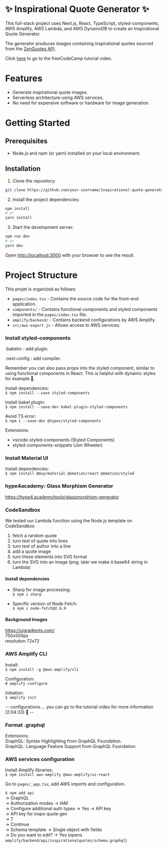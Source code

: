 # ✨ Inspirational Quote Generator ✨

This full-stack project uses Next.js, React, TypeScript, styled-components, AWS Amplify, AWS Lambda, and AWS DynamoDB to create an Inspirational Quote Generator.

The generator produces images containing inspirational quotes sourced from the <a href="https://zenquotes.io/">ZenQuotes API</a>.

Click <a href="https://www.youtube.com/watch?v=FRmCxj9K7II">here</a> to go to the freeCodeCamp tutorial video.

# Features

- Generate inspirational quote images.
- Serverless architecture using AWS services.
- No need for expensive software or hardware for image generation.

# Getting Started

## Prerequisites

- Node.js and npm (or yarn) installed on your local environment.

## Installation

1. Clone the repository:

```bash
git clone https://github.com/your-username/inspirational-quote-generator.git
```

2. Install the project dependencies:

```bash
npm install
# or
yarn install
```

3. Start the development server:

```bash
npm run dev
# or
yarn dev
```

Open [http://localhost:3000](http://localhost:3000) with your browser to see the result.

# Project Structure

This projet is organized as follows:

- `pages/index.tsx` - Contains the source code for the front-end application.
- `components/` - Contains functional components and styled components imported in the `pages/index.tsx` file.
- `amplify/backend/` - Contains backend configurations by AWS Amplify.
- `src/aws-export.js` - Allows access to AWS services.

### Install styled-components

.babelrc : add plugin.

.next.config : add compiler.

Remember you can also pass props into the styled component, similar to using functional components in React. This is helpful with dynamic styles for example 🙂.

Install dependencies:  
`$ npm install --save styled-components`

Install babel plugin:  
`$ npm install --save-dev babel-plugin-styled-components`

Avoid TS error:  
`$ npm i --save-dev @types/styled-components`

Extensions:

- vscode-styled-components (Styled Components)
- styled-components-snippets (Jon Wheeler)

### Install Material UI

Install dependencies:  
`$ npm install @muy/material @emotion/react @emotion/styled`

### hype4academy: Glass Morphism Generator

https://hype4.academy/tools/glassmorphism-generator

### CodeSandbox

We tested our Lambda function using the Node.js template on CodeSandbox:

1. fetch a random quote
2. turn text of quote into lines
3. turn text of author into a line
4. add a quote image
5. turn these elements into SVG format
6. turn the SVG into an image (png; later we make it base64 string in Lambda)

#### Install dependencies

- Sharp for image processing:  
  `$ npm i sharp`

- Specific version of Node Fetch:  
  `$ npm i node-fetch@2.6.9`

#### Background Images

https://uigradients.com/  
750x500px  
resolution 72x72

### AWS Amplify CLI

Install:  
`$ npm install -g @aws-amplify/cli`

Configuration:  
`# amplify configure`

Initiation:  
`$ amplify init`

-- configurations.... you can go to the tutorial video for more information (2:04:33) 🙂 --

### Format .graphql

Extensions:  
GraphQL: Syntax Highlighting from GraphQL Foundation.  
GraphQL: Language Feature Support from GraphQL Foundation.

### AWS services configuration

Install Amplify libraries:  
`$ npm install aws-amplify @aws-amplify/ui-react`

Go to `pages/_app.tsx`, add AWS imports and configuration.

`$ npm add api`  
-> GraphQL  
-> Authorization modes -> IAM  
-> Configure additional auth types -> Yes -> API key  
-> API key for inspo quote gen  
-> 7  
-> Continue  
-> Schema template -> Single object with fields  
-> Do you want to edit? -> Yes (opens `amplify/backend/api/inspirationalquotes/schema.graphql`)
